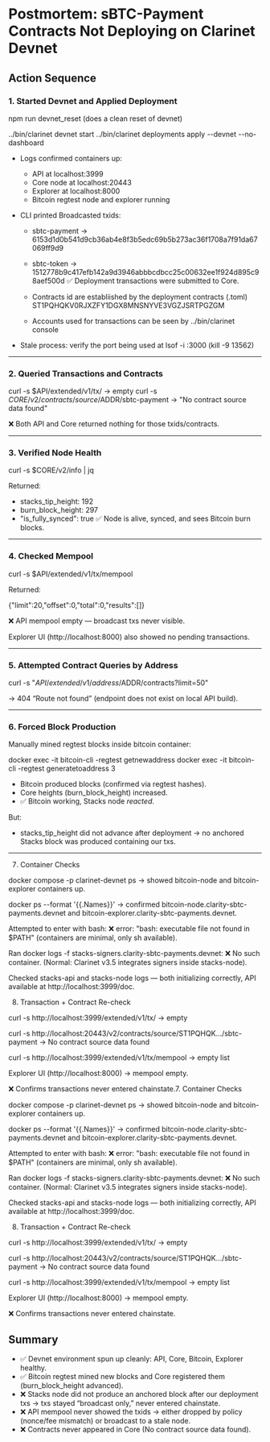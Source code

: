 # Postmortem: sBTC-Payment Contracts Not Deploying on Clarinet Devnet

## Action Sequence

### 1. Started Devnet and Applied Deployment


npm run devnet_reset (does a clean reset of devnet)

../bin/clarinet devnet start
../bin/clarinet deployments apply --devnet --no-dashboard

* Logs confirmed containers up:

  * API at localhost:3999
  * Core node at localhost:20443
  * Explorer at localhost:8000
  * Bitcoin regtest node and explorer running
* CLI printed Broadcasted txids:

  * sbtc-payment → 6153d1d0b541d9cb36ab4e8f3b5edc69b5b273ac36f1708a7f91da67069ff9d9
  * sbtc-token → 1512778b9c417efb142a9d3946abbbcdbcc25c00632ee1f924d895c98aef500d
    ✅ Deployment transactions were submitted to Core.

  * Contracts id are establiished by the deployment contracts (.toml) ST1PQHQKV0RJXZFY1DGX8MNSNYVE3VGZJSRTPGZGM
  * Accounts used for transactions can be seen by ../bin/clarinet console

* Stale process: verify the port being used at lsof -i :3000 (kill -9 13562)

---

### 2. Queried Transactions and Contracts

curl -s $API/extended/v1/tx/<txid>       → empty
curl -s $CORE/v2/contracts/source/$ADDR/sbtc-payment
→ "No contract source data found"

❌ Both API and Core returned nothing for those txids/contracts.

---

### 3. Verified Node Health

curl -s $CORE/v2/info | jq

Returned:

* stacks_tip_height: 192
* burn_block_height: 297
* "is_fully_synced": true
  ✅ Node is alive, synced, and sees Bitcoin burn blocks.

---

### 4. Checked Mempool

curl -s $API/extended/v1/tx/mempool

Returned:

{"limit":20,"offset":0,"total":0,"results":[]}

❌ API mempool empty — broadcast txs never visible.

Explorer UI (http://localhost:8000) also showed no pending transactions.

---

### 5. Attempted Contract Queries by Address

curl -s "$API/extended/v1/address/$ADDR/contracts?limit=50"

→ 404 “Route not found” (endpoint does not exist on local API build).

---

### 6. Forced Block Production

Manually mined regtest blocks inside bitcoin container:

docker exec -it <bitcoin-container> bitcoin-cli -regtest getnewaddress
docker exec -it <bitcoin-container> bitcoin-cli -regtest generatetoaddress 3 <addr>

* Bitcoin produced blocks (confirmed via regtest hashes).
* Core heights (burn_block_height) increased.
* ✅ Bitcoin working, Stacks node *reacted*.

But:

* stacks_tip_height did not advance after deployment → no anchored Stacks block was produced containing our txs.

---
7. Container Checks

docker compose -p clarinet-devnet ps
→ showed bitcoin-node and bitcoin-explorer containers up.

docker ps --format '{{.Names}}'
→ confirmed bitcoin-node.clarity-sbtc-payments.devnet and bitcoin-explorer.clarity-sbtc-payments.devnet.

Attempted to enter with bash:
❌ error: "bash: executable file not found in $PATH" (containers are minimal, only sh available).

Ran docker logs -f stacks-signers.clarity-sbtc-payments.devnet:
❌ No such container. (Normal: Clarinet v3.5 integrates signers inside stacks-node).

Checked stacks-api and stacks-node logs — both initializing correctly, API available at http://localhost:3999/doc.

8. Transaction + Contract Re-check

curl -s http://localhost:3999/extended/v1/tx/<txid> → empty

curl -s http://localhost:20443/v2/contracts/source/ST1PQHQK.../sbtc-payment → No contract source data found

curl -s http://localhost:3999/extended/v1/tx/mempool → empty list

Explorer UI (http://localhost:8000) → mempool empty.

❌ Confirms transactions never entered chainstate.7. Container Checks

docker compose -p clarinet-devnet ps
→ showed bitcoin-node and bitcoin-explorer containers up.

docker ps --format '{{.Names}}'
→ confirmed bitcoin-node.clarity-sbtc-payments.devnet and bitcoin-explorer.clarity-sbtc-payments.devnet.

Attempted to enter with bash:
❌ error: "bash: executable file not found in $PATH" (containers are minimal, only sh available).

Ran docker logs -f stacks-signers.clarity-sbtc-payments.devnet:
❌ No such container. (Normal: Clarinet v3.5 integrates signers inside stacks-node).


Checked stacks-api and stacks-node logs — both initializing correctly, API available at http://localhost:3999/doc.

8. Transaction + Contract Re-check

curl -s http://localhost:3999/extended/v1/tx/<txid> → empty

curl -s http://localhost:20443/v2/contracts/source/ST1PQHQK.../sbtc-payment → No contract source data found

curl -s http://localhost:3999/extended/v1/tx/mempool → empty list

Explorer UI (http://localhost:8000) → mempool empty.

❌ Confirms transactions never entered chainstate.


## Summary

* ✅ Devnet environment spun up cleanly: API, Core, Bitcoin, Explorer healthy.
* ✅ Bitcoin regtest mined new blocks and Core registered them (burn_block_height advanced).
* ❌ Stacks node did not produce an anchored block after our deployment txs → txs stayed “broadcast only,” never entered chainstate.
* ❌ API mempool never showed the txids → either dropped by policy (nonce/fee mismatch) or broadcast to a stale node.
* ❌ Contracts never appeared in Core (No contract source data found).
